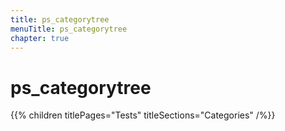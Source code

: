 ```yaml
---
title: ps_categorytree
menuTitle: ps_categorytree
chapter: true
---
```


# ps_categorytree

{{% children titlePages="Tests" titleSections="Categories" /%}}